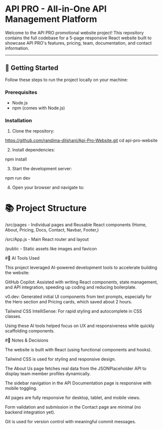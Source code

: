 # API PRO - All-in-One API Management Platform

Welcome to the API PRO promotional website project! This repository contains the full codebase for a 5-page responsive React website built to showcase API PRO's features, pricing, team, documentation, and contact information.

---

## 🚀 Getting Started

Follow these steps to run the project locally on your machine:

### Prerequisites

- Node.js 
- npm (comes with Node.js)

### Installation

1. Clone the repository:

 https://github.com/randima-dilshani/Api-Pro-Website.git
 cd api-pro-website

2. Install dependencies:

npm install

3. Start the development server:

npm run dev

4. Open your browser and navigate to:


# 📚 Project Structure

/src/pages - Individual pages and Reusable React components (Home, About, Pricing, Docs, Contact, Navbar, Footer,)

/src/App.js - Main React router and layout

/public - Static assets like images and favicon


#🤖 AI Tools Used

This project leveraged AI-powered development tools to accelerate building the website:

GitHub Copilot: Assisted with writing React components, state management, and API integration, speeding up coding and reducing boilerplate.

v0.dev: Generated initial UI components from text prompts, especially for the Hero section and Pricing cards, which saved about 2 hours.

Tailwind CSS IntelliSense: For rapid styling and autocomplete in CSS classes.

Using these AI tools helped focus on UX and responsiveness while quickly scaffolding components.


#📝 Notes & Decisions

The website is built with React (using functional components and hooks).

Tailwind CSS is used for styling and responsive design.

The About Us page fetches real data from the JSONPlaceholder API to display team member profiles dynamically.

The sidebar navigation in the API Documentation page is responsive with mobile toggling.

All pages are fully responsive for desktop, tablet, and mobile views.

Form validation and submission in the Contact page are minimal (no backend integration yet).

Git is used for version control with meaningful commit messages.

